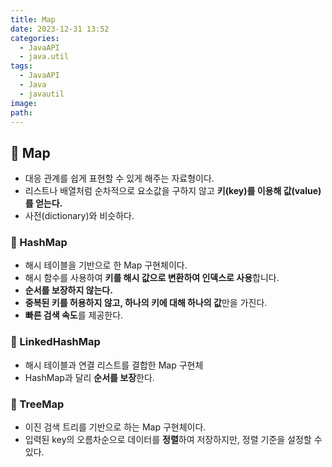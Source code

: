 ```yaml
---
title: Map
date: 2023-12-31 13:52
categories:
  - JavaAPI
  - java.util
tags:
  - JavaAPI
  - Java
  - javautil
image: 
path:
---
```



## 🌈 Map
+ 대응 관계를 쉽게 표현할 수 있게 해주는 자료형이다.
+ 리스트나 배열처럼 순차적으로 요소값을 구하지 않고 **키(key)를 이용해 값(value)를 얻는다.**
+ 사전(dictionary)와 비슷하다.

### 📌 HashMap
+ 해시 테이블을 기반으로 한 Map 구현체이다.
+ 해시 함수를 사용하여 **키를 해시 값으로 변환하여 인덱스로 사용**합니다.
+ **순서를 보장하지 않는다.**
+ **중복된 키를 허용하지 않고, 하나의 키에 대해 하나의 값**만을 가진다.
+ **빠른 검색 속도**를 제공한다.

### 📌 LinkedHashMap
+ 해시 테이블과 연결 리스트를 결합한 Map 구현체
+ HashMap과 달리 **순서를 보장**한다.

### 📌 TreeMap
+ 이진 검색 트리를 기반으로 하는 Map 구현체이다.
+ 입력된 key의 오름차순으로 데이터를 **정렬**하여 저장하지만, 정렬 기준을 설정할 수 있다.

